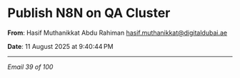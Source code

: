 # Publish N8N on QA Cluster

**From**: Hasif Muthanikkat Abdu Rahiman <hasif.muthanikkat@digitaldubai.ae>

**Date**: 11 August 2025 at 9:40:44 PM

---

*Email 39 of 100*
